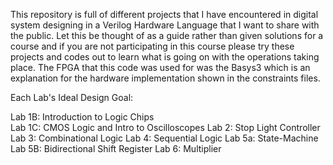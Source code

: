 This repository is full of different projects that I have encountered in digital system designing in a Verilog Hardware Language that I want to share
with the public. Let this be thought of as a guide rather than given solutions for a course and if you are not participating in this course please
try these projects and codes out to learn what is going on with the operations taking place. The FPGA that this code was used for was the Basys3 which 
is an explanation for the hardware implementation shown in the constraints files.

Each Lab's Ideal Design Goal:

Lab 1B: Introduction to Logic Chips                    
Lab 1C: CMOS Logic and Intro to Oscilloscopes
Lab 2: Stop Light Controller
Lab 3: Combinational Logic
Lab 4: Sequential Logic
Lab 5a: State-Machine
Lab 5B: Bidirectional Shift Register
Lab 6: Multiplier
